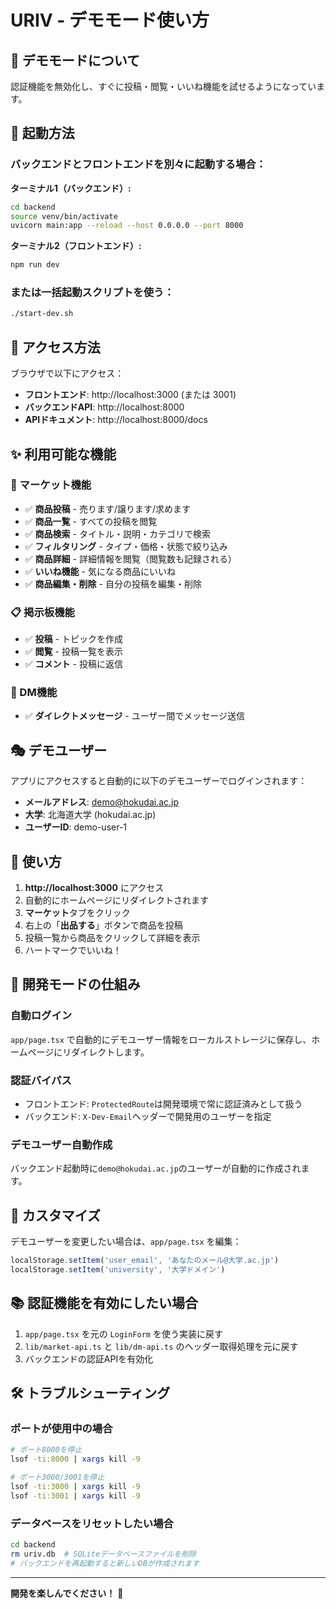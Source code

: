 # URIV - デモモード使い方

## 🎯 デモモードについて

認証機能を無効化し、すぐに投稿・閲覧・いいね機能を試せるようになっています。

## 🚀 起動方法

### バックエンドとフロントエンドを別々に起動する場合：

**ターミナル1（バックエンド）:**
```bash
cd backend
source venv/bin/activate
uvicorn main:app --reload --host 0.0.0.0 --port 8000
```

**ターミナル2（フロントエンド）:**
```bash
npm run dev
```

### または一括起動スクリプトを使う：
```bash
./start-dev.sh
```

## 📱 アクセス方法

ブラウザで以下にアクセス：
- **フロントエンド**: http://localhost:3000 (または 3001)
- **バックエンドAPI**: http://localhost:8000
- **APIドキュメント**: http://localhost:8000/docs

## ✨ 利用可能な機能

### 🛒 マーケット機能
- ✅ **商品投稿** - 売ります/譲ります/求めます
- ✅ **商品一覧** - すべての投稿を閲覧
- ✅ **商品検索** - タイトル・説明・カテゴリで検索
- ✅ **フィルタリング** - タイプ・価格・状態で絞り込み
- ✅ **商品詳細** - 詳細情報を閲覧（閲覧数も記録される）
- ✅ **いいね機能** - 気になる商品にいいね
- ✅ **商品編集・削除** - 自分の投稿を編集・削除

### 📋 掲示板機能
- ✅ **投稿** - トピックを作成
- ✅ **閲覧** - 投稿一覧を表示
- ✅ **コメント** - 投稿に返信

### 💬 DM機能
- ✅ **ダイレクトメッセージ** - ユーザー間でメッセージ送信

## 🎭 デモユーザー

アプリにアクセスすると自動的に以下のデモユーザーでログインされます：
- **メールアドレス**: demo@hokudai.ac.jp
- **大学**: 北海道大学 (hokudai.ac.jp)
- **ユーザーID**: demo-user-1

## 📝 使い方

1. **http://localhost:3000** にアクセス
2. 自動的にホームページにリダイレクトされます
3. **マーケット**タブをクリック
4. 右上の「**出品する**」ボタンで商品を投稿
5. 投稿一覧から商品をクリックして詳細を表示
6. ハートマークでいいね！

## 🔧 開発モードの仕組み

### 自動ログイン
`app/page.tsx` で自動的にデモユーザー情報をローカルストレージに保存し、ホームページにリダイレクトします。

### 認証バイパス
- フロントエンド: `ProtectedRoute`は開発環境で常に認証済みとして扱う
- バックエンド: `X-Dev-Email`ヘッダーで開発用のユーザーを指定

### デモユーザー自動作成
バックエンド起動時に`demo@hokudai.ac.jp`のユーザーが自動的に作成されます。

## 🎨 カスタマイズ

デモユーザーを変更したい場合は、`app/page.tsx` を編集：

```typescript
localStorage.setItem('user_email', 'あなたのメール@大学.ac.jp')
localStorage.setItem('university', '大学ドメイン')
```

## 📚 認証機能を有効にしたい場合

1. `app/page.tsx` を元の `LoginForm` を使う実装に戻す
2. `lib/market-api.ts` と `lib/dm-api.ts` のヘッダー取得処理を元に戻す
3. バックエンドの認証APIを有効化

## 🛠️ トラブルシューティング

### ポートが使用中の場合
```bash
# ポート8000を停止
lsof -ti:8000 | xargs kill -9

# ポート3000/3001を停止
lsof -ti:3000 | xargs kill -9
lsof -ti:3001 | xargs kill -9
```

### データベースをリセットしたい場合
```bash
cd backend
rm uriv.db  # SQLiteデータベースファイルを削除
# バックエンドを再起動すると新しいDBが作成されます
```

---

**開発を楽しんでください！** 🎉

